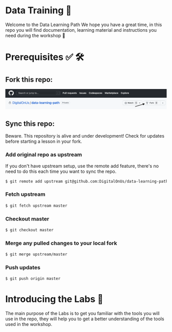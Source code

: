 # Data Training 💾
Welcome to the Data Learning Path
We hope you have a great time, in this repo you will find documentation, learning material and instructions you need during the workshop  🚀


# Prerequisites ✅ 🛠

## Fork this repo:
![](/img/fork.png)

## Sync this repo:
Beware. This repository is alive and under development! Check for updates before starting a lesson in your fork.

### Add original repo as upstream
If you don't have upstream setup, use the remote add feature, there's no need to do this each time you want to sync the repo.

``` bash
$ git remote add upstream git@github.com:DigitalOnUs/data-learning-path.git
```

### Fetch upstream
``` bash
$ git fetch upstream master
```


### Checkout master
``` bash
$ git checkout master
```

### Merge any pulled changes to your local fork
``` bash
$ git merge upstream/master
```


### Push updates
``` bash
$ git push origin master
```

# Introducing the Labs 🧪

 The main purpose of the Labs is to get you familiar with the tools you will use in the repo, they will help you to get a better understanding of the tools used in the workshop.

